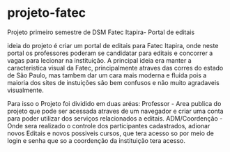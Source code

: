 # projeto-fatec
 Projeto primeiro semestre de DSM Fatec Itapira- Portal de editais

 ideia do projeto é criar um portal de editais para Fatec Itapira, onde neste portal os professores poderam se candidatar para editais e concorrer a vagas para lecionar na instituição.
 A principal ideia era manter a caracteristica visual da Fatec, principalmente atraves das corres do estado de São Paulo, mas tambem dar um cara mais moderna e fluida pois a maioria dos sites de instuições são bem confusos e não muito agradaveis visualmente.
 
 Para isso o Projeto foi dividido em duas aréas:
Professor - Area publica do projeto que pode ser acessada atraves de um navegador e criar uma conta para poder utilizar dos serviços relacionados a editais.
ADM/Coordenção - Onde sera realizado o controle dos participantes cadastrados, adionar novos Editais e novos possiveis cursos, que tera acesso so por meio de login e senha que so a coordenção da instituição tera acesso.
